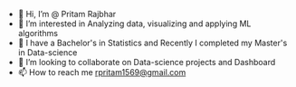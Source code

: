 - 👋 Hi, I’m @ Pritam Rajbhar
- 👀 I’m interested in Analyzing data, visualizing and applying ML algorithms
- 🌱 I have a Bachelor's in Statistics and Recently I completed my Master's in Data-science
- 💞️ I’m looking to collaborate on Data-science projects and Dashboard 
- 📫 How to reach me rpritam1569@gmail.com

<!---
pritam/pritam is a ✨ special ✨ repository because its `README.md` (this file) appears on your GitHub profile.
You can click the Preview link to take a look at your changes.
--->
